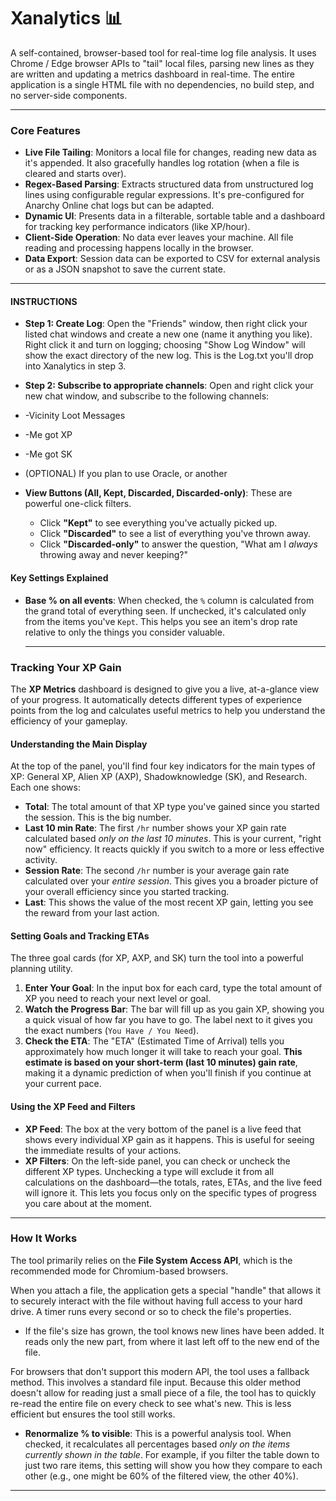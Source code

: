 # Xanalytics 📊

A self-contained, browser-based tool for real-time log file analysis. It uses Chrome / Edge browser APIs to "tail" local files, parsing new lines as they are written and updating a metrics dashboard in real-time. The entire application is a single HTML file with no dependencies, no build step, and no server-side components.

---

### Core Features

* **Live File Tailing**: Monitors a local file for changes, reading new data as it's appended. It also gracefully handles log rotation (when a file is cleared and starts over).
* **Regex-Based Parsing**: Extracts structured data from unstructured log lines using configurable regular expressions. It's pre-configured for Anarchy Online chat logs but can be adapted.
* **Dynamic UI**: Presents data in a filterable, sortable table and a dashboard for tracking key performance indicators (like XP/hour).
* **Client-Side Operation**: No data ever leaves your machine. All file reading and processing happens locally in the browser.
* **Data Export**: Session data can be exported to CSV for external analysis or as a JSON snapshot to save the current state.

---

#### INSTRUCTIONS

* **Step 1: Create Log**: Open the "Friends" window, then right click your listed chat windows and create a new one (name it anything you like). Right click it and turn on logging; choosing "Show Log Window" will show the exact directory of the new log. This is the Log.txt you'll drop into Xanalytics in step 3.

* **Step 2: Subscribe to appropriate channels**: Open and right click your new chat window, and subscribe to the following channels:
*    -Vicinity Loot Messages
*    -Me got XP
*    -Me got SK
* (OPTIONAL) If you plan to use Oracle, or another 

* **View Buttons (All, Kept, Discarded, Discarded-only)**: These are powerful one-click filters.
    * Click **"Kept"** to see everything you've actually picked up.
    * Click **"Discarded"** to see a list of everything you've thrown away.
    * Click **"Discarded-only"** to answer the question, "What am I *always* throwing away and never keeping?"

#### Key Settings Explained

* **Base % on all events**: When checked, the `%` column is calculated from the grand total of everything seen. If unchecked, it's calculated only from the items you've `Kept`. This helps you see an item's drop rate relative to only the things you consider valuable.

  ---

### Tracking Your XP Gain

The **XP Metrics** dashboard is designed to give you a live, at-a-glance view of your progress. It automatically detects different types of experience points from the log and calculates useful metrics to help you understand the efficiency of your gameplay.

#### Understanding the Main Display

At the top of the panel, you'll find four key indicators for the main types of XP: General XP, Alien XP (AXP), Shadowknowledge (SK), and Research. Each one shows:

* **Total**: The total amount of that XP type you've gained since you started the session. This is the big number.
* **Last 10 min Rate**: The first `/hr` number shows your XP gain rate calculated based *only on the last 10 minutes*. This is your current, "right now" efficiency. It reacts quickly if you switch to a more or less effective activity.
* **Session Rate**: The second `/hr` number is your average gain rate calculated over your *entire session*. This gives you a broader picture of your overall efficiency since you started tracking.
* **Last**: This shows the value of the most recent XP gain, letting you see the reward from your last action.

#### Setting Goals and Tracking ETAs

The three goal cards (for XP, AXP, and SK) turn the tool into a powerful planning utility.

1.  **Enter Your Goal**: In the input box for each card, type the total amount of XP you need to reach your next level or goal.
2.  **Watch the Progress Bar**: The bar will fill up as you gain XP, showing you a quick visual of how far you have to go. The label next to it gives you the exact numbers (`You Have / You Need`).
3.  **Check the ETA**: The "ETA" (Estimated Time of Arrival) tells you approximately how much longer it will take to reach your goal. **This estimate is based on your short-term (last 10 minutes) gain rate**, making it a dynamic prediction of when you'll finish if you continue at your current pace.

#### Using the XP Feed and Filters

* **XP Feed**: The box at the very bottom of the panel is a live feed that shows every individual XP gain as it happens. This is useful for seeing the immediate results of your actions.
* **XP Filters**: On the left-side panel, you can check or uncheck the different XP types. Unchecking a type will exclude it from all calculations on the dashboard—the totals, rates, ETAs, and the live feed will ignore it. This lets you focus only on the specific types of progress you care about at the moment.

---
### How It Works

The tool primarily relies on the **File System Access API**, which is the recommended mode for Chromium-based browsers.

When you attach a file, the application gets a special "handle" that allows it to securely interact with the file without having full access to your hard drive. A timer runs every second or so to check the file's properties.
* If the file's size has grown, the tool knows new lines have been added. It reads only the new part, from where it last left off to the new end of the file.

For browsers that don't support this modern API, the tool uses a fallback method. This involves a standard file input. Because this older method doesn't allow for reading just a small piece of a file, the tool has to quickly re-read the entire file on every check to see what's new. This is less efficient but ensures the tool still works.

* **Renormalize % to visible**: This is a powerful analysis tool. When checked, it recalculates all percentages based *only on the items currently shown in the table*. For example, if you filter the table down to just two rare items, this setting will show you how they compare to each other (e.g., one might be 60% of the filtered view, the other 40%).

---
